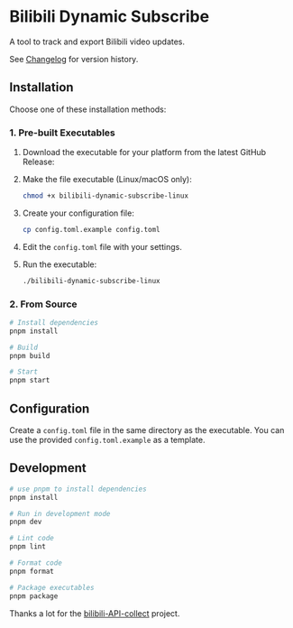 # Bilibili Dynamic Subscribe

A tool to track and export Bilibili video updates.

See [Changelog](./changelog.md) for version history.

## Installation

Choose one of these installation methods:

### 1. Pre-built Executables

1. Download the executable for your platform from the latest GitHub Release:

2. Make the file executable (Linux/macOS only):

   ```bash
   chmod +x bilibili-dynamic-subscribe-linux
   ```

3. Create your configuration file:

   ```bash
   cp config.toml.example config.toml
   ```

4. Edit the `config.toml` file with your settings.

5. Run the executable:
   ```bash
   ./bilibili-dynamic-subscribe-linux
   ```

### 2. From Source

```bash
# Install dependencies
pnpm install

# Build
pnpm build

# Start
pnpm start
```

## Configuration

Create a `config.toml` file in the same directory as the executable. You can use the provided `config.toml.example` as a template.

## Development

```bash
# use pnpm to install dependencies
pnpm install

# Run in development mode
pnpm dev

# Lint code
pnpm lint

# Format code
pnpm format

# Package executables
pnpm package
```

Thanks a lot for the [bilibili-API-collect](https://github.com/SocialSisterYi/bilibili-API-collect) project.
